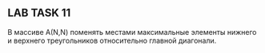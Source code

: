 ## LAB TASK 11
В массиве А(N,N) поменять местами максимальные элементы нижнего и верхнего треугольников относительно главной диагонали.

